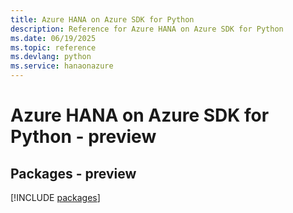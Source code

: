 ```yaml
---
title: Azure HANA on Azure SDK for Python
description: Reference for Azure HANA on Azure SDK for Python
ms.date: 06/19/2025
ms.topic: reference
ms.devlang: python
ms.service: hanaonazure
---
```

# Azure HANA on Azure SDK for Python - preview
## Packages - preview
[!INCLUDE [packages](hana-on-azure-index.md)]